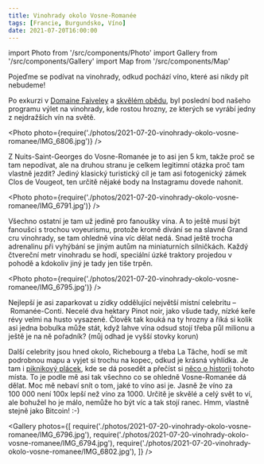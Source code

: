 ```yaml
---
title: Vinohrady okolo Vosne-Romanée
tags: [Francie, Burgundsko, Víno]
date: 2021-07-20T16:00:00
---
```


import Photo from '/src/components/Photo'
import Gallery from '/src/components/Gallery'
import Map from '/src/components/Map'

Pojeďme se podívat na vinohrady, odkud pochází víno, které asi nikdy pít nebudeme!

<!-- truncate -->

Po exkurzi v [Domaine Faiveley](/2021/07/20/domaine-faiveley) a [skvělém obědu](/2021/07/20/la-cabotte), byl poslední bod našeho programu výlet na vinohrady, kde rostou hrozny, ze kterých se vyrábí jedny z nejdražších vín na světě.

<Photo photo={require('./photos/2021-07-20-vinohrady-okolo-vosne-romanee/IMG_6806.jpg')} />

Z Nuits-Saint-Georges do Vosne-Romanée je to asi jen 5&nbsp;km, takže proč se tam nepodívat, ale na druhou stranu je celkem legitimní otázka proč tam vlastně jezdit? Jediný klasický turistický cíl je tam asi fotogenický zámek Clos de Vougeot, ten určitě nějaké body na Instagramu dovede nahonit.

<Photo photo={require('./photos/2021-07-20-vinohrady-okolo-vosne-romanee/IMG_6791.jpg')} />

Všechno ostatní je tam už jedině pro fanoušky vína. A to ještě musí být fanoušci s trochou voyeurismu, protože kromě dívání se na slavné Grand cru vinohrady, se tam ohledně vína víc dělat nedá. Snad ještě trocha adrenalinu při vyhýbání se jiným autům na miniaturních silničkách. Každý čtvereční metr vinohradu se hodí, speciální úzké traktory projedou v pohodě a kdokoliv jiný je tady jen tiše trpěn.

<Photo photo={require('./photos/2021-07-20-vinohrady-okolo-vosne-romanee/IMG_6795.jpg')} />

Nejlepší je asi zaparkovat u zídky oddělující největší místní celebritu &ndash;&nbsp;Romanée-Conti. Necelé dva hektary Pinot noir, jako všude tady, nízké keře révy velmi na husto vysazené. Člověk tak kouká na ty hrozny a říká si kolik asi jedna bobulka může stát, když lahve vína odsud stojí třeba půl milionu a ještě je na ně pořadník? (můj odhad je vyšší stovky korun)

Další celebrity jsou hned okolo, Richebourg a třeba La Tâche, hodí se mít podrobnou mapu a vyjet si trochu na kopec, odkud je krásná vyhlídka. Je tam i [piknikový plácek](https://goo.gl/maps/XFeSQQvRMuLZxW9Q9), kde se dá posedět a přečíst si [něco o historii](https://en.wikipedia.org/wiki/Domaine_de_la_Roman%C3%A9e-Conti#History) tohoto místa. To je podle mě asi tak všechno co se ohledně Vosne-Romanée dá dělat. Moc mě nebaví snít o tom, jaké to víno asi je. Jasně že víno za 100&nbsp;000 není 100x lepší než víno za 1000. Určitě je skvělé a celý svět to ví, ale bohužel ho je málo, nemůže ho být víc a tak stojí ranec. Hmm, vlastně stejně jako Bitcoin! :-)

<Gallery photos={[
require('./photos/2021-07-20-vinohrady-okolo-vosne-romanee/IMG_6796.jpg'),
require('./photos/2021-07-20-vinohrady-okolo-vosne-romanee/IMG_6794.jpg'),
require('./photos/2021-07-20-vinohrady-okolo-vosne-romanee/IMG_6802.jpg'),
]} />

<Map src="https://www.google.com/maps/embed?pb=!1m18!1m12!1m3!1d21703.469883572143!2d4.938811372652068!3d47.159152216066914!2m3!1f0!2f0!3f0!3m2!1i1024!2i768!4f13.1!3m3!1m2!1s0x47f290383bbd38b9%3A0xa03df37a27dc1004!2sVosne-Roman%C3%A9e%2C%20France!5e0!3m2!1sen!2scz!4v1628242080297!5m2!1sen!2scz" />
